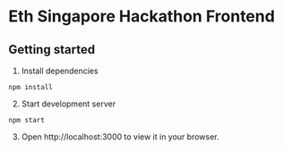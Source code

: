 # Eth Singapore Hackathon Frontend

## Getting started

1. Install dependencies

```
npm install
```

2. Start development server

```
npm start
```

3. Open http://localhost:3000 to view it in your browser.
